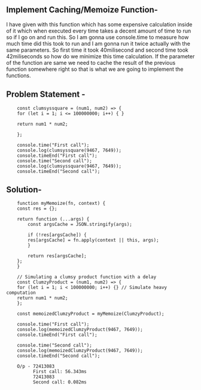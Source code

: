Implement Caching/Memoize Function-
------------------------------------
I have given with this function which has some expensive calculation inside of it which when executed every time takes a decent amount of time to run so if I go on and run this.
So I am gonna use console.time to measure how much time did this took to run and I am gonna run it twice actually with the same parameters. So first time it took 40milisecond and second time took 42miliseconds so how do we minimize this time calculation. If the parameter of the function are same we need to cache the result of the previous function somewhere right so that is what we are going to implement the functions.

Problem Statement - 
-------------------

        const clumsyssquare = (num1, num2) => {
        for (let i = 1; i <= 100000000; i++) { }

        return num1 * num2;

        };

        console.time("First call");
        console.log(clumsyssquare(9467, 7649));
        console.timeEnd("First call");
        console.time("Second call");
        console.log(clumsyssquare(9467, 7649));
        console.timeEnd("Second call");

Solution-
----------

        function myMemoize(fn, context) {
        const res = {};

        return function (...args) {
            const argsCache = JSON.stringify(args);

            if (!res[argsCache]) {
            res[argsCache] = fn.apply(context || this, args);
            }

            return res[argsCache];
        };
        }

        // Simulating a clumsy product function with a delay
        const ClumzyProduct = (num1, num2) => {
        for (let i = 1; i < 100000000; i++) {} // Simulate heavy computation
        return num1 * num2;
        };

        const memoizedClumzyProduct = myMemoize(ClumzyProduct);

        console.time("First call");
        console.log(memoizedClumzyProduct(9467, 7649));
        console.timeEnd("First call");

        console.time("Second call");
        console.log(memoizedClumzyProduct(9467, 7649));
        console.timeEnd("Second call");

        O/p - 72413083
              First call: 56.343ms
              72413083
              Second call: 0.082ms


